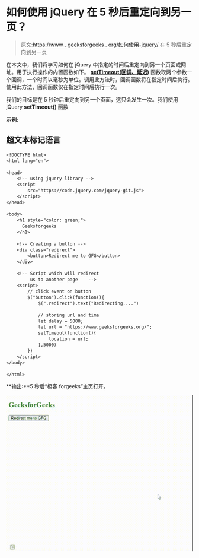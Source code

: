 # 如何使用 jQuery 在 5 秒后重定向到另一页？

> 原文:[https://www . geeksforgeeks . org/如何使用-jquery/](https://www.geeksforgeeks.org/how-to-redirect-to-another-page-after-5-seconds-using-jquery/) 在 5 秒后重定向到另一页

在本文中，我们将学习如何在 jQuery 中指定的时间后重定向到另一个页面或网址。用于执行操作的内置函数如下。 [**setTimeout(回调、延迟)**](https://www.geeksforgeeks.org/java-script-settimeout-setinterval-method/) 函数取两个参数一个回调，一个时间以毫秒为单位。调用此方法时，回调函数将在指定时间后执行。使用此方法，回调函数仅在指定时间后执行一次。

我们的目标是在 5 秒钟后重定向到另一个页面，这只会发生一次。我们使用 jQuery **setTimeout()** 函数

**示例:**

## 超文本标记语言

```
<!DOCTYPE html>
<html lang="en">

<head>
    <!-- using jquery library -->
    <script 
        src="https://code.jquery.com/jquery-git.js">
    </script>    
</head>

<body>
    <h1 style="color: green;">
      Geeksforgeeks
    </h1>

    <!-- Creating a button -->
    <div class="redirect">
        <button>Redirect me to GFG</button>
    </div>

    <!-- Script which will redirect 
         us to another page    -->
    <script>
        // click event on button
        $("button").click(function(){
            $(".redirect").text("Redirecting....")

            // storing url and time
            let delay = 5000;
            let url = "https://www.geeksforgeeks.org/";
            setTimeout(function(){
                location = url;
            },5000)
        })
    </script>
</body>

</html>
```

**输出:**5 秒后“极客 forgeeks”主页打开。

![](img/5d0abb87111d8761975fa21d88a516da.png)